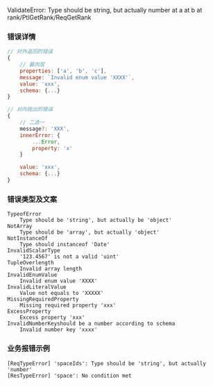 ValidateError: Type should be string, but actually number
    at <property> a
    at <property> b
    at <schema> rank/PtlGetRank/ReqGetRank
### 错误详情
```js
// 对外返回的错误
{
    // 最内层
    properties: ['a', 'b', 'c'],
    message: `Invalid enum value 'XXXX'`,
    value: 'xxx',
    schema: {...}
}

// 对内抛出的错误
{
    // 二选一
    message?: 'XXX',
    innerError: {
        ...Error,
        property: 'x'
    }

    value: 'xxx',
    schema: {...}
}
```

### 错误类型及文案
```
TypeofError
    Type should be 'string', but actually be 'object'
NotArray
    Type should be 'array', but actually 'object'
NotInstanceOf
    Type should instanceof 'Date'
InvalidScalarType
    '123.4567' is not a valid 'uint'
TupleOverlength
    Invalid array length
InvalidEnumValue
    Invalid enum value 'XXXX'
InvalidLiteralValue
    Value not equals to 'XXXXX'
MissingRequiredProperty
    Missing required property 'xxx'
ExcessProperty
    Excess property 'xxx'
InvalidNumberKeyshould be a number according to schema
    Invalid number key 'xxxx'
```

### 业务报错示例
```
[ReqTypeError] 'spaceIds': Type should be 'string', but actually 'number'
[ResTypeError] 'space': No condition met
```

